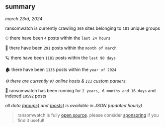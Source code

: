 
## summary
_march 23rd, 2024_

ransomwatch is currently crawling `365` sites belonging to `181` unique groups

⏲ there have been `4` posts within the `last 24 hours`

🦈 there have been `291` posts within the `month of march`

🪐 there have been `1181` posts within the `last 90 days`

🏚 there have been `1135` posts within the `year of 2024`

_⚙️ there are currently `97` online hosts & `111` custom parsers._

🦕 ransomwatch has been running for `2 years, 6 months and 16 days` and indexed `10592` posts

_all data  [(groups)](http://ransomwhat.telemetry.ltd/groups) and [(posts)](http://ransomwhat.telemetry.ltd/posts) is available in JSON (updated hourly)_

> ransomwatch is fully [open source](https://github.com/joshhighet/ransomwatch#ransomwatch--). please consider [sponsoring](https://github.com/sponsors/joshhighet) if you find it useful!
